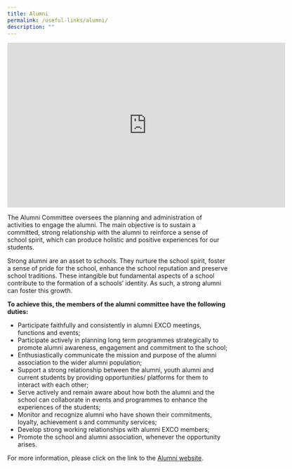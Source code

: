 ```yaml
---
title: Alumni
permalink: /useful-links/alumni/
description: ""
---
```

<p style="text-align:center;"><iframe allowfullscreen="true" height="376" width="633" frameborder="0" src="https://docs.google.com/presentation/d/e/2PACX-1vQrMaNmjpXpM5yW1dJufk2p4glxRhWH8rn-oaGErcR20Dmj270nZtAUfY778EH7QSwb5ee8654nvcrU/embed?start=true&amp;loop=true&amp;delayms=10000"></iframe></p>

The Alumni Committee oversees the planning and administration of activities to engage the alumni. The main objective is to sustain a committed, strong relationship with the alumni to reinforce a sense of school spirit, which can produce holistic and positive experiences for our students.

Strong alumni are an asset to schools. They nurture the school spirit, foster a sense of pride for the school, enhance the school reputation and preserve school traditions. These intangible but fundamental aspects of a school contribute to the formation of a schools’ identity. As such, a strong alumni can foster this growth.

**To achieve this, the members of the alumni committee have the following duties:**

*   Participate faithfully and consistently in alumni EXCO meetings, functions and events;
*   Participate actively in planning long term programmes strategically to promote alumni awareness, engagement and commitment to the school;
*   Enthusiastically communicate the mission and purpose of the alumni association to the wider alumni population;
*   Support a strong relationship between the alumni, youth alumni and current students by providing opportunities/ platforms for them to interact with each other;
*   Serve actively and remain aware about how both the alumni and the school can collaborate in events and programmes to enhance the experiences of the students;
*   Monitor and recognize alumni who have shown their commitments, loyalty, achievement s and community services;
*   Develop strong working relationships with alumni EXCO members;
*   Promote the school and alumni association, whenever the opportunity arises.

For more information, please click on the link to the&nbsp;[Alumni website](http://www.chungchengalumni.com/).